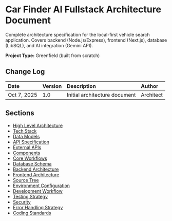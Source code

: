 # Car Finder AI Fullstack Architecture Document

Complete architecture specification for the local-first vehicle search application. Covers backend (Node.js/Express), frontend (Next.js), database (LibSQL), and AI integration (Gemini API).

**Project Type:** Greenfield (built from scratch)

## Change Log

| Date | Version | Description | Author |
|:-----|:--------|:------------|:-------|
| Oct 7, 2025 | 1.0 | Initial architecture document | Architect |

## Sections
- [High Level Architecture](./high-level-architecture.md)
- [Tech Stack](./tech-stack.md)
- [Data Models](./data-models.md)
- [API Specification](./api-specification.md)
- [External APIs](./external-apis.md)
- [Components](./components.md)
- [Core Workflows](./core-workflows.md)
- [Database Schema](./database-schema.md)
- [Backend Architecture](./backend-architecture.md)
- [Frontend Architecture](./frontend-architecture.md)
- [Source Tree](./source-tree.md)
- [Environment Configuration](./environment-configuration.md)
- [Development Workflow](./development-workflow.md)
- [Testing Strategy](./testing-strategy.md)
- [Security](./security.md)
- [Error Handling Strategy](./error-handling-strategy.md)
- [Coding Standards](./coding-standards.md)


